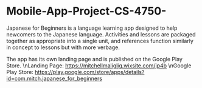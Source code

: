# Mobile-App-Project-CS-4750-

Japanese for Beginners is a language learning app designed to help newcomers to the Japanese language. Activities and lessons are packaged together as appropriate into a single unit, and references function similarly in concept to lessons but with more verbage. 

The app has its own landing page and is published on the Google Play Store.
\nLanding Page: https://mitchellmaliglig.wixsite.com/jp4b
\nGoogle Play Store: https://play.google.com/store/apps/details?id=com.mitch.japanese_for_beginners
